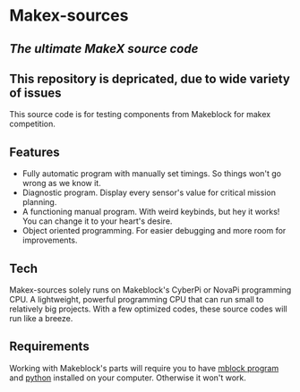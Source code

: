 # Makex-sources

## _The ultimate MakeX source code_

## This repository is depricated, due to wide variety of issues

This source code is for testing components from Makeblock for makex competition.

## Features
- Fully automatic program with manually set timings. So things won't go wrong as we know it.
- Diagnostic program. Display every sensor's value for critical mission planning.
- A functioning manual program. With weird keybinds, but hey it works! You can change it to your heart's desire.
- Object oriented programming. For easier debugging and more room for improvements.

## Tech
Makex-sources solely runs on Makeblock's CyberPi or NovaPi programming CPU. A lightweight, powerful programming CPU that can run small to relatively big projects. With a few optimized codes, these source codes will run like a breeze.

## Requirements
Working with Makeblock's parts will require you to have [mblock program](https://mblock.makeblock.com/en-us/) and [python](https://www.python.org) installed on your computer. Otherwise it won't work.
